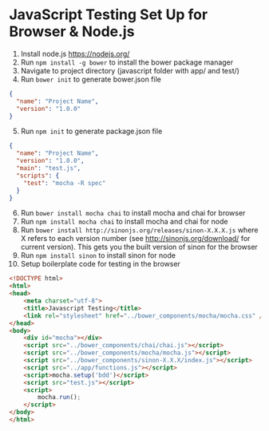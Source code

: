 # JavaScript Testing Set Up for Browser & Node.js
1. Install node.js https://nodejs.org/
2. Run `npm install -g bower` to install the bower package manager
3. Navigate to project directory (javascript folder with app/ and test/)
4. Run `bower init` to generate bower.json file
```json
{
  "name": "Project Name",
  "version": "1.0.0"
}
```
5. Run `npm init` to generate package.json file
```json
{
  "name": "Project Name",
  "version": "1.0.0",
  "main": "test.js",
  "scripts": {
    "test": "mocha -R spec"
  }
}
```
6. Run `bower install mocha chai` to install mocha and chai for browser
7. Run `npm install mocha chai` to install mocha and chai for node
8. Run `bower install http://sinonjs.org/releases/sinon-X.X.X.js` where X refers to each version number (see http://sinonjs.org/download/ for current version). This gets you the built version of sinon for the browser
9. Run `npm install sinon` to install sinon for node
10. Setup boilerplate code for testing in the browser
```html
<!DOCTYPE html>
<html>
<head>
	<meta charset="utf-8">
	<title>Javascript Testing</title>
	<link rel="stylesheet" href="../bower_components/mocha/mocha.css" />
</head>
<body>
	<div id="mocha"></div>
	<script src="../bower_components/chai/chai.js"></script>
	<script src="../bower_components/mocha/mocha.js"></script>
	<script src="../bower_components/sinon-X.X.X/index.js"></script>
	<script src="../app/functions.js"></script>
	<script>mocha.setup('bdd')</script>
	<script src="test.js"></script>
	<script>
		mocha.run();
	</script>
</body>
</html>
```

